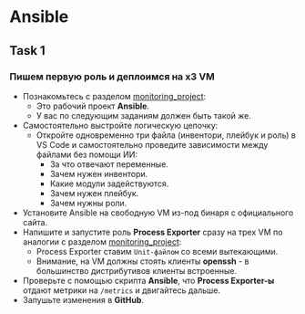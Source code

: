# Ansible

## Task 1

### Пишем первую роль и деплоимся на x3 VM

- Познакомьтесь с разделом [monitoring_project](https://github.com/lamjob1993/ansible-monitoring/tree/main/ansible/tasks/monitoring_project):
  - Это рабочий проект **Ansible**.
  - У вас по следующим заданиям должен быть такой же.
- Самостоятельно выстройте логическую цепочку:
  - Откройте одновременно три файла (инвентори, плейбук и роль) в VS Code и самостоятельно проведите зависимости между файлами без помощи ИИ:
    - За что отвечают переменные.
    - Зачем нужен инвентори.
    - Какие модули задействуются.
    - Зачем нужен плейбук.
    - Зачем нужны роли.
- Установите Ansible на свободную VM из-под бинаря с официального сайта.
- Напишите и запустите роль **Process Exporter** сразу на трех VM по аналогии с разделом [monitoring_project](https://github.com/lamjob1993/ansible-monitoring/tree/main/ansible/tasks/monitoring_project):
  - Process Exporter ставим `Unit-файлом` со всеми вытекающими.
  - Внимание, на VM должны стоять клиенты **openssh** - в большинство дистрибутивов клиенты встроенные.
- Проверьте с помощью скрипта **Ansible**, что **Process Exporter-ы** отдают метрики на `/metrics` и двигайтесь дальше.
- Запушьте изменения в **GitHub**.
